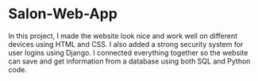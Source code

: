 # Salon-Web-App
 In this project, I made the website look nice and work well 
on different devices using HTML and CSS. I also added a strong security system 
for user logins using Django. I connected everything together so the website can 
save and get information from a database using both SQL and Python code.
